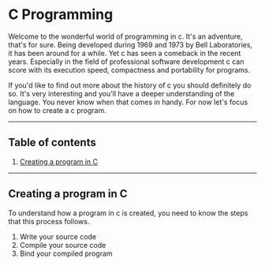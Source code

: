 # C Programming

Welcome to the wonderful world of programming in c. It's an adventure, that's for sure. Being developed during 1969 and 1973 by Bell Laboratories, it has been around for a while. Yet c has seen a comeback in the recent years. Especially in the field of professional software development c can score with its execution speed, compactness and portability for programs.

If you'd like to find out more about the history of c you should definitely do so. It's very interesting and you'll have a deeper understanding of the language. You never know when that comes in handy. For now let's focus on how to create a c program.

---

## Table of contents
1. <a href="#creating-a-program-in-c">Creating a program in C</a>

---

## Creating a program in C

To understand how a program in c is created, you need to know the steps that this process follows.

1. Write your source code
2. Compile your source code
3. Bind your compiled program

